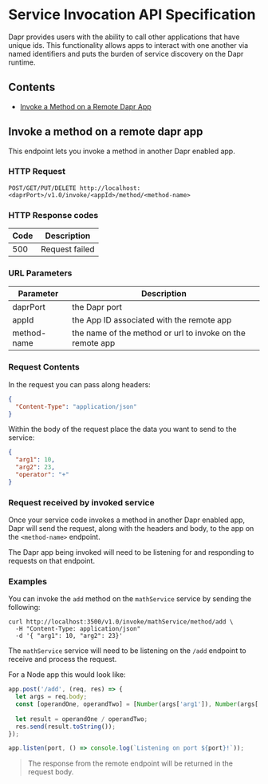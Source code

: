 # Service Invocation API Specification

Dapr provides users with the ability to call other applications that have unique ids.
This functionality allows apps to interact with one another via named identifiers and puts the burden of service discovery on the Dapr runtime.

## Contents

- [Invoke a Method on a Remote Dapr App](#invoke-a-method-on-a-remote-dapr-app)

## Invoke a method on a remote dapr app

This endpoint lets you invoke a method in another Dapr enabled app.

### HTTP Request

```http
POST/GET/PUT/DELETE http://localhost:<daprPort>/v1.0/invoke/<appId>/method/<method-name>
```

### HTTP Response codes

Code | Description
---- | -----------
500  | Request failed

### URL Parameters

Parameter | Description
--------- | -----------
daprPort | the Dapr port
appId | the App ID associated with the remote app
method-name | the name of the method or url to invoke on the remote app

### Request Contents

In the request you can pass along headers:

```json
{
  "Content-Type": "application/json"
}
```

Within the body of the request place the data you want to send to the service:

```json
{
  "arg1": 10,
  "arg2": 23,
  "operator": "+"
}
```

### Request received by invoked service

Once your service code invokes a method in another Dapr enabled app, Dapr will send the request, along with the headers and body, to the app on the `<method-name>` endpoint.

The Dapr app being invoked will need to be listening for and responding to requests on that endpoint.

### Examples

You can invoke the `add` method on the `mathService` service by sending the following:

```shell
curl http://localhost:3500/v1.0/invoke/mathService/method/add \
  -H "Content-Type: application/json"
  -d '{ "arg1": 10, "arg2": 23}'
```

The `mathService` service will need to be listening on the `/add` endpoint to receive and process the request.

For a Node app this would look like:

```js
app.post('/add', (req, res) => {
  let args = req.body;
  const [operandOne, operandTwo] = [Number(args['arg1']), Number(args['arg2'])];
  
  let result = operandOne / operandTwo;
  res.send(result.toString());
});

app.listen(port, () => console.log(`Listening on port ${port}!`));
```

> The response from the remote endpoint will be returned in the request body.
